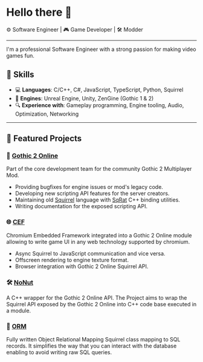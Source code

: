 # Hello there 👋

⚙️ Software Engineer | 🎮 Game Developer | 🛠️ Modder

---

I'm a professional Software Engineer with a strong passion for making video games fun.

## 🧪 Skills

- 💻 **Languages**: C/C++, C#, JavaScript, TypeScript, Python, Squirrel
- 🧱 **Engines**: Unreal Engine, Unity, ZenGine (Gothic 1 & 2)
- 🔍 **Experience with**: Gameplay programming, Engine tooling, Audio, Optimization, Networking

---

## 🧩 Featured Projects

### 🔧 [Gothic 2 Online](https://gothic-online.com/)
Part of the core development team for the community Gothic 2 Multiplayer Mod.
- Providing bugfixes for engine issues or mod's legacy code.
- Developing new scripting API features for the server creators.
- Maintaining old [Squirrel](https://gitlab.com/GothicMultiplayerTeam/dependencies/squirrel) language with [SqRat](https://gitlab.com/GothicMultiplayerTeam/dependencies/sqrat) C++ binding utilities.
- Writing documentation for the exposed scripting API.

### 🌐 [CEF](https://g2o.gitlab.io/modules/cef/)
Chromium Embedded Framework integrated into a Gothic 2 Online module allowing to write game UI in any web technology supported by chromium.
- Async Squirrel to JavaScript communication and vice versa.
- Offscreen rendering to engine texture format.
- Browser integration with Gothic 2 Online Squirrel API.

### 🛠️ [NoNut](https://gitlab.com/g2o/modules/dependencies/nonut)
A C++ wrapper for the Gothic 2 Online API. The Project aims to wrap the Squirrel API exposed by the Gothic 2 Online into C++ code base executed in a module.

### 🔌 [ORM](https://gitlab.com/g2o/scripts/orm)
Fully written Object Relational Mapping Squirrel class mapping to SQL records.
It simplifies the way that you can interact with the database enabling to avoid writing raw SQL queries.
